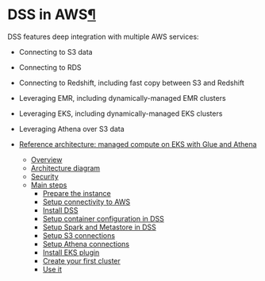 DSS in AWS[¶](#dss-in-aws "Permalink to this heading")
======================================================


DSS features deep integration with multiple AWS services:


* Connecting to S3 data
* Connecting to RDS
* Connecting to Redshift, including fast copy between S3 and Redshift
* Leveraging EMR, including dynamically\-managed EMR clusters
* Leveraging EKS, including dynamically\-managed EKS clusters
* Leveraging Athena over S3 data



* [Reference architecture: managed compute on EKS with Glue and Athena](reference-architectures/eks-glue-athena.html)
	+ [Overview](reference-architectures/eks-glue-athena.html#overview)
	+ [Architecture diagram](reference-architectures/eks-glue-athena.html#architecture-diagram)
	+ [Security](reference-architectures/eks-glue-athena.html#security)
	+ [Main steps](reference-architectures/eks-glue-athena.html#main-steps)
		- [Prepare the instance](reference-architectures/eks-glue-athena.html#prepare-the-instance)
		- [Setup connectivity to AWS](reference-architectures/eks-glue-athena.html#setup-connectivity-to-aws)
		- [Install DSS](reference-architectures/eks-glue-athena.html#install-dss)
		- [Setup container configuration in DSS](reference-architectures/eks-glue-athena.html#setup-container-configuration-in-dss)
		- [Setup Spark and Metastore in DSS](reference-architectures/eks-glue-athena.html#setup-spark-and-metastore-in-dss)
		- [Setup S3 connections](reference-architectures/eks-glue-athena.html#setup-s3-connections)
		- [Setup Athena connections](reference-architectures/eks-glue-athena.html#setup-athena-connections)
		- [Install EKS plugin](reference-architectures/eks-glue-athena.html#install-eks-plugin)
		- [Create your first cluster](reference-architectures/eks-glue-athena.html#create-your-first-cluster)
		- [Use it](reference-architectures/eks-glue-athena.html#use-it)